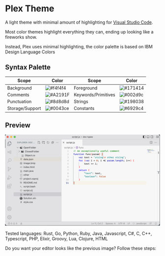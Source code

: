 # Plex Theme

A light theme with minimal amount of highlighting for [Visual Studio Code](http://code.visualstudio.com).

Most color themes highlight everything they can, ending up looking like a fireworks show.

Instead, Plex uses minimal highlighting, the color palette is based on IBM Design Language Colors

## Syntax Palette

| Scope       | Color                                              | Scope   | Color              |
| ------------| -------------------------------------------------- | ------- | ------------------ |
| Background | ![#f4f4f4](https://via.placeholder.com/35/f4f4f4/?text=+) | Foreground | ![#171414](https://via.placeholder.com/35/171414/?text=+) |
| Comments | ![#A2191F](https://via.placeholder.com/35/A2191F/?text=+) | Keywords/Primitives | ![#002d9c](https://via.placeholder.com/35/002d9c/?text=+) |
| Punctuation | ![#8d8d8d](https://via.placeholder.com/35/8d8d8d/?text=+) | Strings | ![#198038](https://via.placeholder.com/35/198038/?text=+) |
| Storage/Support | ![#0043ce](https://via.placeholder.com/35/0043ce/?text=+) | Constants | ![#6929c4](https://via.placeholder.com/35/6929c4/?text=+) |

## Preview
<p align="center">
<img  src="https://raw.githubusercontent.com/damc-code/damc.textpad-color-theme/main/images/screen.png"  
title="TextPad" />
</p>
Tested languages: Rust, Go, Python, Ruby, Java, Javascript, C#, C, C++, Typescript, PHP, Elixir, Groovy, Lua, Clojure, HTML

Do you want your editor looks like the previous image?
Follow these steps:
